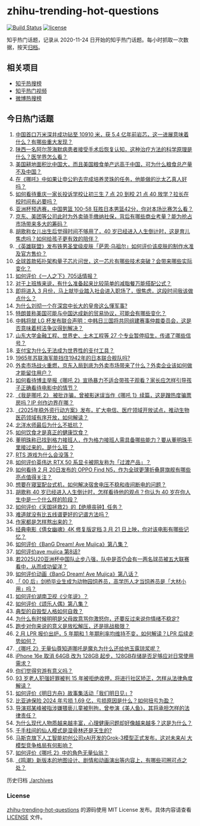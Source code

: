 # zhihu-trending-hot-questions

[![Build Status](https://github.com/justjavac/zhihu-trending-hot-questions/workflows/ci/badge.svg?branch=master)](https://github.com/justjavac/zhihu-trending-hot-questions/actions)
[![license](https://img.shields.io/github/license/justjavac/zhihu-trending-hot-questions)](https://github.com/justjavac/zhihu-trending-hot-questions/blob/master/LICENSE)

知乎热门话题，记录从 2020-11-24
日开始的知乎热门话题。每小时抓取一次数据，按天[归档](./archives)。

## 相关项目

- [知乎热搜榜](https://github.com/justjavac/zhihu-trending-top-search)
- [知乎热门视频](https://github.com/justjavac/zhihu-trending-hot-video)
- [微博热搜榜](https://github.com/justjavac/weibo-trending-hot-search)

## 今日热门话题

<!-- BEGIN -->
<!-- 最后更新时间 Fri Feb 21 2025 09:05:11 GMT+0800 (China Standard Time) -->

1. [中国首口万米深井成功钻至 10910 米，获 5.4 亿年前岩芯，这一进展意味着什么？有哪些重大发现？](https://www.zhihu.com/question/12816004551)
1. [陕西一名阿尔茨海默病患者接受手术后恢复认知，这种治疗方法的科学原理是什么？医学界怎么看？](https://www.zhihu.com/question/12698087017)
1. [美国耕地面积比中国大，而且美国粮食单产远高于中国，可为什么粮食总产量不及中国？](https://www.zhihu.com/question/12625269676)
1. [在《哪吒》中如果让申公豹去完成培养灵珠的任务，他能做的比太乙真人好吗？](https://www.zhihu.com/question/12662918849)
1. [如何看待重庆一家长投诉学校让初三生 7 点 20 到校 21 点 40 放学？拉长在校时间有必要吗？](https://www.zhihu.com/question/12674438077)
1. [亚洲杯预选赛，中国男篮 100-58 狂胜日本男篮42分，你对本场比赛怎么看？](https://www.zhihu.com/question/12837216546)
1. [京东、美团等公司此时为外卖骑手缴纳社保，背后有哪些商业考量？能为抢占市场带来多大的筹码？](https://www.zhihu.com/question/12817920479)
1. [胡歌称女儿出生后觉得时间不够用了，40 岁已经进入人生倒计时，这是育儿焦虑吗？如何给孩子更有效的陪伴？](https://www.zhihu.com/question/12689906783)
1. [《英雄联盟》发布铁男圣堂级皮肤「萨恩·乌祖尔」如何评价该皮肤的制作水准及官方售价？](https://www.zhihu.com/question/12785943096)
1. [全球首款拓扑架构量子芯片问世，这一芯片有哪些技术突破？会带来哪些实际变化？](https://www.zhihu.com/question/12784048864)
1. [如何评价《一人之下》705话情报？](https://www.zhihu.com/question/12712394229)
1. [对于上班族来说，有什么准备起来比较简单的减脂餐万能搭配公式？](https://www.zhihu.com/question/11897644543)
1. [即将进入 3 月份，马上就毕业踏入社会进入职场了，很焦虑，这段时间我该做点什么？](https://www.zhihu.com/question/12721863624)
1. [为什么刘彻一个在深宫中长大的皇帝这么懂军事?](https://www.zhihu.com/question/12420683881)
1. [特朗普称美国可能与中国达成新的贸易协议，可能会有哪些变化？](https://www.zhihu.com/question/12827086786)
1. [中韩将就 LG 杯发布联合声明：中韩日三国将共同组建赛事仲裁委员会，这是否意味着柯洁争议得到解决？](https://www.zhihu.com/question/12704249058)
1. [山东大学金融工程、世界史、土木工程等 27 个专业暂停招生，传递了哪些信号？](https://www.zhihu.com/question/12782828062)
1. [支付宝为什么无法成为世界性的支付工具？](https://www.zhihu.com/question/9355858332)
1. [1965年苏联海军能挡住1942年的日本联合舰队吗?](https://www.zhihu.com/question/12294250925)
1. [外卖市场战火重燃，京东入局到底为外卖市场带来了什么？外卖企业该如何做才能留住用户？](https://www.zhihu.com/question/12818648472)
1. [如何看待博主举报《哪吒 2》宣扬暴力不适合带孩子观看？家长应怎样引导孩子正确看待电影中的情节？](https://www.zhihu.com/question/12799527197)
1. [《我是哪吒 2》 被批诈骗，曾被影迷误当作《哪吒 1》续篇，这是蹭热度骗票房吗？IP 创作边界在哪？](https://www.zhihu.com/question/12417920639)
1. [《2025年稳外资行动方案》发布，扩大电信、医疗领域开放试点，推动生物医药领域有序开放，如何解读？](https://www.zhihu.com/question/12722212358)
1. [北洋水师最后为什么不抵抗？](https://www.zhihu.com/question/12445928875)
1. [如何饮食才是真正的健康饮食？](https://www.zhihu.com/question/410733452)
1. [董明珠称已找到格力接班人，作为格力接班人需具备哪些能力？要从董明珠手里接过来的，是什么班 ？](https://www.zhihu.com/question/12805809324)
1. [RTS 游戏为什么会没落？](https://www.zhihu.com/question/61749626)
1. [如何评价英伟达 RTX 50 系显卡被网友称为「过渡产品」？](https://www.zhihu.com/question/12244950830)
1. [如何看待 2 月 20日发布的 OPPO Find N5，作为全球更薄折叠屏旗舰有哪些亮点值得关注？](https://www.zhihu.com/question/12790716103)
1. [想要在寝室配台式机，如何解决宿舍电压不稳和夜间断电的问题？](https://www.zhihu.com/question/12085994998)
1. [胡歌称 40 岁已经进入人生倒计时，怎样看待他的观点？你认为 40 岁在你人生中是一个什么样的阶段？](https://www.zhihu.com/question/12739162665)
1. [如何评价《天国拯救2》的【绝境丧钟】任务？](https://www.zhihu.com/question/12782357756)
1. [难道就没有比五线谱更好的记谱方法吗？](https://www.zhihu.com/question/551178377)
1. [作家都是怎样熬出来的？](https://www.zhihu.com/question/11211255937)
1. [经典电影《倩女幽魂》4K 修复版定档 3 月 21 日上映，你对该电影有哪些记忆？](https://www.zhihu.com/question/12688232985)
1. [如何评价《BanG Dream! Ave Mujica》第八集？](https://www.zhihu.com/question/11336676200)
1. [如何评价ave mujica 第8话?](https://www.zhihu.com/question/12165395390)
1. [若2025U20亚洲杯中国队止步八强，队中是否仍会有一两名球员被五大联赛看中，从而成功留洋？](https://www.zhihu.com/question/12666226304)
1. [如何评价动画《BanG Dream! Ave Mujica》第八话？](https://www.zhihu.com/question/12857951872)
1. [「 00 后」剑桥毕业生成为动物园饲养员，高学历人才当饲养员是「大材小用」吗？](https://www.zhihu.com/question/12783240553)
1. [如何评价湖南卫视《少年说》？](https://www.zhihu.com/question/281035236)
1. [如何评价《颂乐人偶》第八集？](https://www.zhihu.com/question/12800358765)
1. [典型的自毁型人格如何自救？](https://www.zhihu.com/question/10379163223)
1. [为什么有时候明明是父母故意骂你激怒你，还要反过来说你情绪不稳定?](https://www.zhihu.com/question/7953999475)
1. [跑步对你来说的意义是放松解压，还是挑战极限？](https://www.zhihu.com/question/12025012313)
1. [2 月 LPR 报价出炉，5 年期和 1 年期利率均维持不变，如何解读？LPR 后续走势如何？](https://www.zhihu.com/question/12778786639)
1. [《哪吒 2》无量仙尊知道哪吒是魔丸为什么还给他玉露琼浆呢？](https://www.zhihu.com/question/11765635238)
1. [iPhone 16e 取消 64GB 改为 128GB 起步，128GB存储是否足够应对日常使用需求？](https://www.zhihu.com/question/12794221826)
1. [你们觉得穷游有意义吗？](https://www.zhihu.com/question/667179828)
1. [93 岁老人犯强奸罪被判 15 年被拒绝收押，将进行社区矫正，怎样从法律角度解读？](https://www.zhihu.com/question/12509091380)
1. [如何评价《明日方舟》故事集活动「我们明日见」?](https://www.zhihu.com/question/11724940720)
1. [比亚迪保险 2024 年亏损 1.69 亿，亏损原因是什么？如何扭亏为盈？](https://www.zhihu.com/question/11542136199)
1. [导演郑某峰被指涉嫌猥亵儿童被刑拘，曾参演《美人鱼》，其将承担怎样的法律责任？](https://www.zhihu.com/question/12744726327)
1. [为什么现代人物质越来越丰富，心理健康问题却好像越来越多？这是为什么？](https://www.zhihu.com/question/12266912239)
1. [千手柱间的仙人模式是湿骨林还是天生的?](https://www.zhihu.com/question/342580552)
1. [马斯克旗下人工智能初创公司xAI开发的Grok-3模型正式发布，这对未来AI 大模型竞争格局有何影响？](https://www.zhihu.com/question/12598481050)
1. [如何评价《哪吒 2》中的角色无量仙翁？](https://www.zhihu.com/question/12369780376)
1. [《鸣潮》新版本的地图设计、剧情和动画演出等内容上，有哪些可圈可点之处？](https://www.zhihu.com/question/12510740742)

<!-- END -->

历史归档 [./archives](./archives)

### License

[zhihu-trending-hot-questions](https://github.com/justjavac/zhihu-trending-hot-questions)
的源码使用 MIT License 发布。具体内容请查看 [LICENSE](./LICENSE) 文件。
